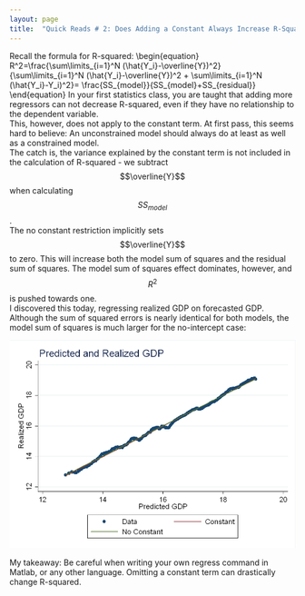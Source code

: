 ```yaml
---
layout: page
title:  "Quick Reads # 2: Does Adding a Constant Always Increase R-Squared?"
---
```


Recall the formula for R-squared:
\begin{equation}
R^2=\frac{\sum\limits_{i=1}^N (\hat{Y_i}-\overline{Y})^2}{\sum\limits_{i=1}^N (\hat{Y_i}-\overline{Y})^2 + \sum\limits_{i=1}^N (\hat{Y_i}-Y_i)^2}= \frac{SS_{model}}{SS_{model}+SS_{residual}}
\end{equation}
In your first statistics class, you are taught that adding more regressors can not decrease R-squared, even if they have no relationship to the dependent variable. <br />
This, however, does not apply to the constant term.  At first pass, this seems hard to believe: An unconstrained model should always do at least as well as a constrained model. <br />
The catch is, the variance explained by the constant term is not included in the calculation of R-squared - we subtract $$\overline{Y}$$ when calculating $$SS_{model}$$. <br />
The no constant restriction implicitly sets $$\overline{Y}$$ to zero.  This will increase both the model sum of squares and the residual sum of squares.  The model sum of squares effect dominates, however, and $$R^2$$ is pushed towards one.<br />
I discovered this today, regressing realized GDP on forecasted GDP.  Although the sum of squared errors is nearly identical for both models, the model sum of squares is much larger for the no-intercept case:

![fig](/Post_Images/10_17_2016/gdp.png)

My takeaway: Be careful when writing your own regress command in Matlab, or any other language.  Omitting a constant term can drastically change R-squared.
